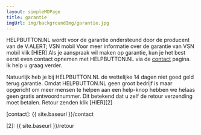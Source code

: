 ```yaml
---
layout: simpleMDPage
title: garantie
imgUrl: img/backgroundImg/garantie.jpg
---
```

HELPBUTTON.NL wordt voor de garantie ondersteund door de producent van de V.ALERT; VSN mobil
Voor meer informatie over de garantie van VSN mobil klik [HIER]
Als je aanspraak wil maken op garantie, kun je het best eerst even contact opnemen met HELPBUTTON.NL via de [contact][1] pagina. Ik help u graag verder.

Natuurlijk heb je bij HELPBUTTON.NL de wettelijke 14 dagen niet goed geld terug garantie.
Omdat HELPBUTTON.NL geen groot bedrijf is maar opgericht om meer mensen te helpen aan een help-knop hebben we helaas geen gratis antwoordnummer. Dit betekend dat u zelf de retour verzending moet betalen.
Retour zenden klik [HIER][2]

[1]: https://support.vsnmobil.com/hc/en-us/articles/200977655-V-ALRT-Limited-Warranty
[contact]: {{ site.baseurl }}/contact

[2]: {{ site.baseurl }}/retour
